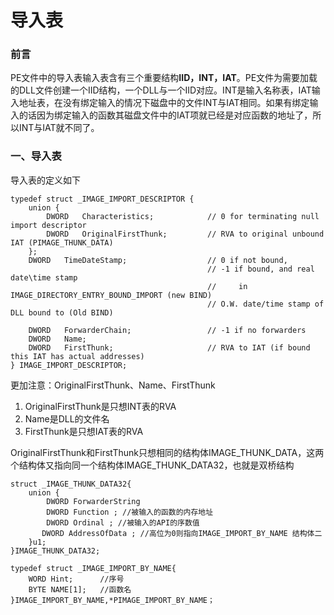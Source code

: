 # 导入表

### 前言

 PE文件中的导入表输入表含有三个重要结构**IID，INT，IAT**。PE文件为需要加载的DLL文件创建一个IID结构，一个DLL与一个IID对应。INT是输入名称表，IAT输入地址表，在没有绑定输入的情况下磁盘中的文件INT与IAT相同。如果有绑定输入的话因为绑定输入的函数其磁盘文件中的IAT项就已经是对应函数的地址了，所以INT与IAT就不同了。 

### 一、导入表

导入表的定义如下

````
typedef struct _IMAGE_IMPORT_DESCRIPTOR {
    union {
        DWORD   Characteristics;            // 0 for terminating null import descriptor
        DWORD   OriginalFirstThunk;         // RVA to original unbound IAT (PIMAGE_THUNK_DATA)
    };
    DWORD   TimeDateStamp;                  // 0 if not bound,
                                            // -1 if bound, and real date\time stamp
                                            //     in IMAGE_DIRECTORY_ENTRY_BOUND_IMPORT (new BIND)
                                            // O.W. date/time stamp of DLL bound to (Old BIND)

    DWORD   ForwarderChain;                 // -1 if no forwarders
    DWORD   Name;
    DWORD   FirstThunk;                     // RVA to IAT (if bound this IAT has actual addresses)
} IMAGE_IMPORT_DESCRIPTOR;
````

更加注意：OriginalFirstThunk、Name、FirstThunk

1. OriginalFirstThunk是只想INT表的RVA
2. Name是DLL的文件名
3. FirstThunk是只想IAT表的RVA

OriginalFirstThunk和FirstThunk只想相同的结构体IMAGE_THUNK_DATA，这两个结构体又指向同一个结构体IMAGE_THUNK_DATA32，也就是双桥结构

```
struct _IMAGE_THUNK_DATA32{
    union {
        DWORD ForwarderString 
        DWORD Function ; //被输入的函数的内存地址
        DWORD Ordinal ; //被输入的API的序数值
       DWORD AddressOfData ; //高位为0则指向IMAGE_IMPORT_BY_NAME 结构体二
    }u1;
}IMAGE_THUNK_DATA32;
```

```
typedef struct _IMAGE_IMPORT_BY_NAME{
    WORD Hint;      //序号
    BYTE NAME[1];   //函数名
}IMAGE_IMPORT_BY_NAME,*PIMAGE_IMPORT_BY_NAME；
```



``` ```